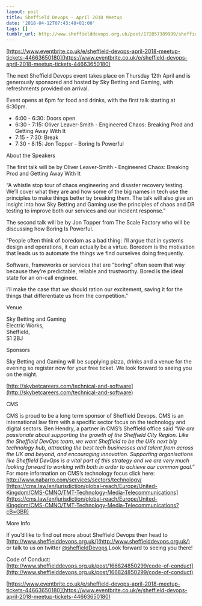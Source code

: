 ```yaml
---
layout: post
title: Sheffield Devops - April 2018 Meetup
date: '2018-04-12T07:43:48+01:00'
tags: []
tumblr_url: http://www.sheffielddevops.org.uk/post/172857389999/sheffield-devops-april-2018-meetup
---
```

[https://www.eventbrite.co.uk/e/sheffield-devops-april-2018-meetup-tickets-44663650180](https://www.eventbrite.co.uk/e/sheffield-devops-april-2018-meetup-tickets-44663650180)

The next Sheffield Devops event takes place on Thursday 12th April and is generously sponsored and hosted by Sky Betting and Gaming, with refreshments provided on arrival.

Event opens at 6pm for food and drinks, with the first talk starting at 6:30pm.

- 6:00 - 6:30: Doors open
- 6:30 - 7:15: Oliver Leaver-Smith - Engineered Chaos: Breaking Prod and Getting Away With It
- 7:15 - 7:30: Break
- 7:30 - 8:15: Jon Topper - Boring Is Powerful

About the Speakers

The first talk will be by Oliver Leaver-Smith - Engineered Chaos: Breaking Prod and Getting Away With It

“A whistle stop tour of chaos engineering and disaster recovery testing. We’ll cover what they are and how some of the big names in tech use the principles to make things better by breaking them. The talk will also give an insight into how Sky Betting and Gaming use the principles of chaos and DR testing to improve both our services and our incident response.”

The second talk will be by Jon Topper from The Scale Factory who will be discussing how Boring Is Powerful.

“People often think of boredom as a bad thing: I’ll argue that in systems design and operations, it can actually be a virtue. Boredom is the motivation that leads us to automate the things we find ourselves doing frequently.

Software, frameworks or services that are “boring” often seem that way because they’re predictable, reliable and trustworthy. Bored is the ideal state for an on-call engineer.

I’ll make the case that we should ration our excitement, saving it for the things that differentiate us from the competition.”

Venue

Sky Betting and Gaming  
Electric Works,  
Sheffield,  
S1 2BJ

Sponsors

Sky Betting and Gaming will be supplying pizza, drinks and a venue for the evening so register now for your free ticket. We look forward to seeing you on the night.

[http://skybetcareers.com/technical-and-software](http://skybetcareers.com/technical-and-software)

CMS

CMS is proud to be a long term sponsor of Sheffield Devops. CMS is an international law firm with a specific sector focus on the technology and digital sectors. Ben Hendry, a partner in CMS’s Sheffield office said _“We are passionate about supporting the growth of the Sheffield City Region. Like the Sheffield DevOps team, we want Sheffield to be the UKs next big technology hub, attracting the best tech businesses and talent from across the UK and beyond, and encouraging innovation. Supporting organisations like Sheffield DevOps is a vital part of this strategy and we are very much looking forward to working with both in order to achieve our common goal.”_ For more information on CMS’s technology focus click here:   
[http://www.nabarro.com/services/sectors/technology/  
](http://www.nabarro.com/services/sectors/technology/)[https://cms.law/en/jurisdiction/global-reach/Europe/United-Kingdom/CMS-CMNO/TMT-Technology-Media-Telecommunications](https://cms.law/en/jurisdiction/global-reach/Europe/United-Kingdom/CMS-CMNO/TMT-Technology-Media-Telecommunications?cB=GBR)

More Info

If you’d like to find out more about Sheffield Devops then head to [http://www.sheffielddevops.org.uk/](http://www.sheffielddevops.org.uk/) or talk to us on twitter [@sheffieldDevops](http://twitter.com/sheffieldDevops).Look forward to seeing you there!

Code of Conduct: [http://www.sheffielddevops.org.uk/post/166824850299/code-of-conduct](http://www.sheffielddevops.org.uk/post/166824850299/code-of-conduct)

[https://www.eventbrite.co.uk/e/sheffield-devops-april-2018-meetup-tickets-44663650180](https://www.eventbrite.co.uk/e/sheffield-devops-april-2018-meetup-tickets-44663650180)

